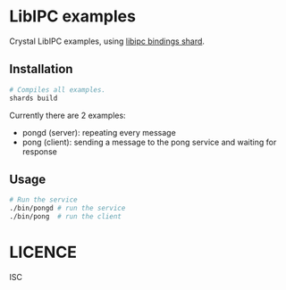 # LibIPC examples

Crystal LibIPC examples, using [libipc bindings shard][bindings].

## Installation

```sh
# Compiles all examples.
shards build
```

Currently there are 2 examples:
- pongd (server): repeating every message
- pong (client): sending a message to the pong service and waiting for response

## Usage

```sh
# Run the service
./bin/pongd # run the service
./bin/pong  # run the client
```

# LICENCE

ISC

[bindings]: https://git.baguette.netlib.re/Baguette/ipc.cr
